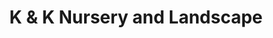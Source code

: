 ---
title: "K & K Nursery and Landscape"
url: /moore/k-und-k-nursery-and-landscape/
shop: Allgemein
---